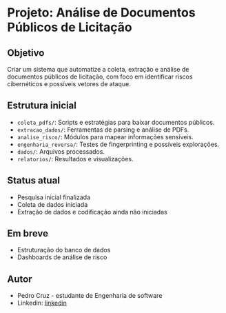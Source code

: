 # Projeto: Análise de Documentos Públicos de Licitação

## Objetivo
Criar um sistema que automatize a coleta, extração e análise de documentos públicos de licitação, com foco em identificar riscos cibernéticos e possíveis vetores de ataque.

## Estrutura inicial
- `coleta_pdfs/`: Scripts e estratégias para baixar documentos públicos.
- `extracao_dados/`: Ferramentas de parsing e análise de PDFs.
- `analise_risco/`: Módulos para mapear informações sensíveis.
- `engenharia_reversa/`: Testes de fingerprinting e possíveis explorações.
- `dados/`: Arquivos processados.
- `relatorios/`: Resultados e visualizações.

## Status atual
- Pesquisa inicial finalizada
- Coleta de dados iniciada
- Extração de dados e codificação ainda não iniciadas

## Em breve
- Estruturação do banco de dados
- Dashboards de análise de risco

## Autor
- Pedro Cruz - estudante de Engenharia de software
- Linkedin: [linkedin](https://www.linkedin.com/in/pedro-luiz-cruz-01aa1b1b2/)
